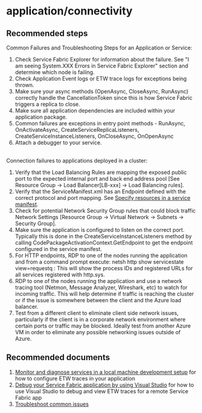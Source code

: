 <properties
	pageTitle="application/connectivity"
	description="application/connectivity"
	service="microsoft.servicefabric"
	resource="clusters"
	authors="aashu"
	displayOrder=""
	selfHelpType="generic"
	supportTopicIds="32449684"
	resourceTags=""
	productPesIds="15842"
	cloudEnvironments="public"
/>

# application/connectivity

## **Recommended steps**

Common Failures and Troubleshooting Steps for an Application or Service:

1.	Check Service Fabric Explorer for information about the failure. See "I am seeing System.XXX Errors in Service Fabric Explorer" section and determine which node is failing.
2.	Check Application Event logs or ETW trace logs for exceptions being thrown.
3.	Make sure your async methods (OpenAsync, CloseAsync, RunAsync) correctly handle the CancellationToken since this is how Service Fabric triggers a replica to close.
4.	Make sure all application dependencies are included within your application package.
5.	Common failures are exceptions in entry point methods - RunAsync, OnActivateAsync, CreateServiceReplicaListeners, CreateServiceInstanceListeners, OnCloseAsync, OnOpenAsync
6.	Attach a debugger to your service.


<br>Connection failures to applications deployed in a cluster:

1. Verify that the Load Balancing Rules are mapping the exposed public port to the expected internal port and back end address pool [See Resource Group -> Load Balancer[LB-xxx] -> Load Balancing rules].
2. Verify that the ServiceManifest.xml has an Endpoint defined with the correct protocol and port mapping. See [Specify resources in a service manifest](https://azure.microsoft.com/documentation/articles/service-fabric-service-manifest-resources/).
3. Check for potential Network Security Group rules that could block traffic Network Settings [Resource Group -> Virtual Network -> Subnets -> Security Group].
4. Make sure the application is configured to listen on the correct port. Typically this is done in the CreateServiceInstanceListeners method by calling CodePackageActivationContext.GetEndpoint to get the endpoint configured in the service manifest.
5. For HTTP endpoints, RDP to one of the nodes running the application and from a command prompt execute:
       netsh http show servicestate view=requestq : This will show the process IDs and registered URLs for all services registered with http.sys.
6. RDP to one of the nodes running the application and use a network tracing tool (Netmon, Message Analyzer, Wireshark, etc) to watch for incoming traffic.  This will help determine if traffic is reaching the cluster or if the issue is somewhere between the client and the Azure load balancer.
7. Test from a different client to eliminate client side network issues, particularly if the client is in a corporate network environment where certain ports or traffic may be blocked.  Ideally test from another Azure VM in order to eliminate any possible networking issues outside of Azure.

## **Recommended documents**
1. [Monitor and diagnose services in a local machine development setup](https://azure.microsoft.com/documentation/articles/service-fabric-diagnostics-how-to-monitor-and-diagnose-services-locally/) for how to configure ETW traces in your application
2. [Debug your Service Fabric application by using Visual Studio](https://azure.microsoft.com/documentation/articles/service-fabric-debugging-your-application/) for how to use Visual Studio to debug and view ETW traces for a remote Service Fabric app
3. [Troubleshoot common issues](https://azure.microsoft.com/documentation/articles/service-fabric-diagnostics-troubleshoot-common-scenarios/)<br>
